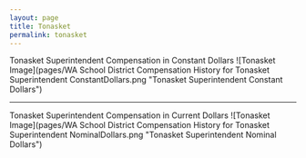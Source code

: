 ```yaml
---
layout: page
title: Tonasket
permalink: tonasket
---
```



Tonasket Superintendent Compensation in Constant Dollars
![Tonasket Image](pages/WA School District Compensation History for Tonasket Superintendent ConstantDollars.png "Tonasket Superintendent Constant Dollars")
___

Tonasket Superintendent Compensation in Current Dollars
![Tonasket Image](pages/WA School District Compensation History for Tonasket Superintendent NominalDollars.png "Tonasket Superintendent Nominal Dollars")